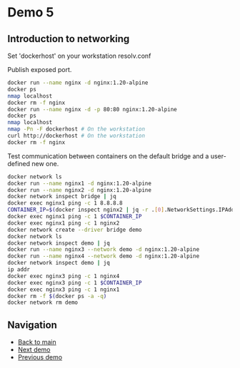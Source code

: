 # Demo 5

## Introduction to networking

Set 'dockerhost' on your workstation resolv.conf

Publish exposed port.

```bash
docker run --name nginx -d nginx:1.20-alpine
docker ps
nmap localhost
docker rm -f nginx
docker run --name nginx -d -p 80:80 nginx:1.20-alpine
docker ps
nmap localhost
nmap -Pn -F dockerhost # On the workstation
curl http://dockerhost # On the workstation
docker rm -f nginx
```

Test communication between containers on the default bridge and a user-defined new one.

```bash
docker network ls
docker run --name nginx1 -d nginx:1.20-alpine
docker run --name nginx2 -d nginx:1.20-alpine
docker network inspect bridge | jq
docker exec nginx1 ping -c 1 8.8.8.8
CONTAINER_IP=$(docker inspect nginx2 | jq -r .[0].NetworkSettings.IPAddress)
docker exec nginx1 ping -c 1 $CONTAINER_IP
docker exec nginx1 ping -c 1 nginx2
docker network create --driver bridge demo
docker network ls
docker network inspect demo | jq
docker run --name nginx3 --network demo -d nginx:1.20-alpine
docker run --name nginx4 --network demo -d nginx:1.20-alpine
docker network inspect demo | jq
ip addr
docker exec nginx3 ping -c 1 nginx4
docker exec nginx3 ping -c 1 $CONTAINER_IP
docker exec nginx3 ping -c 1 nginx1
docker rm -f $(docker ps -a -q)
docker network rm demo
```

## Navigation

- [Back to main](../README.md)
- [Next demo](../demo_6/README.md)
- [Previous demo](../demo_4/README.md)
